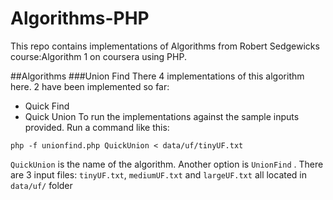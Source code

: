 # Algorithms-PHP
This repo contains implementations of Algorithms from Robert Sedgewicks course:Algorithm 1 on coursera using PHP.

##Algorithms
###Union Find
There 4 implementations of this algorithm here. 2 have been implemented so far:
  - Quick Find
  - Quick Union
 To run the implementations against the sample inputs provided. Run a command like this:
```shell
php -f unionfind.php QuickUnion < data/uf/tinyUF.txt
```
`QuickUnion` is the name of the algorithm. Another option is `UnionFind` .
There are 3 input files: `tinyUF.txt`, `mediumUF.txt` and `largeUF.txt` all located in `data/uf/` folder